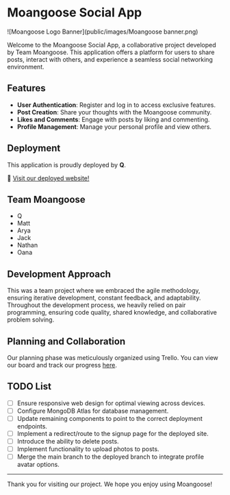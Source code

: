 # Moangoose Social App

![Moangoose Logo Banner](public/images/Moangoose banner.png)

Welcome to the Moangoose Social App, a collaborative project developed by Team Moangoose. This application offers a platform for users to share posts, interact with others, and experience a seamless social networking environment.

## Features

- **User Authentication**: Register and log in to access exclusive features.
- **Post Creation**: Share your thoughts with the Moangoose community.
- **Likes and Comments**: Engage with posts by liking and commenting.
- **Profile Management**: Manage your personal profile and view others.

## Deployment

This application is proudly deployed by **Q**. 

🔗 [Visit our deployed website!](https://moangoose-frontend.onrender.com/signup)

## Team Moangoose
- Q
- Matt
- Arya
- Jack
- Nathan
- Oana

## Development Approach

This was a team project where we embraced the agile methodology, ensuring iterative development, constant feedback, and adaptability. Throughout the development process, we heavily relied on pair programming, ensuring code quality, shared knowledge, and collaborative problem solving.

## Planning and Collaboration

Our planning phase was meticulously organized using Trello. You can view our board and track our progress [here](https://trello.com/b/OTBe0zBu/airteam-acebook-meta).

## TODO List

- [ ] Ensure responsive web design for optimal viewing across devices.
- [ ] Configure MongoDB Atlas for database management.
- [ ] Update remaining components to point to the correct deployment endpoints.
- [ ] Implement a redirect/route to the signup page for the deployed site.
- [ ] Introduce the ability to delete posts.
- [ ] Implement functionality to upload photos to posts.
- [ ] Merge the main branch to the deployed branch to integrate profile avatar options.

---

Thank you for visiting our project. We hope you enjoy using Moangoose!
